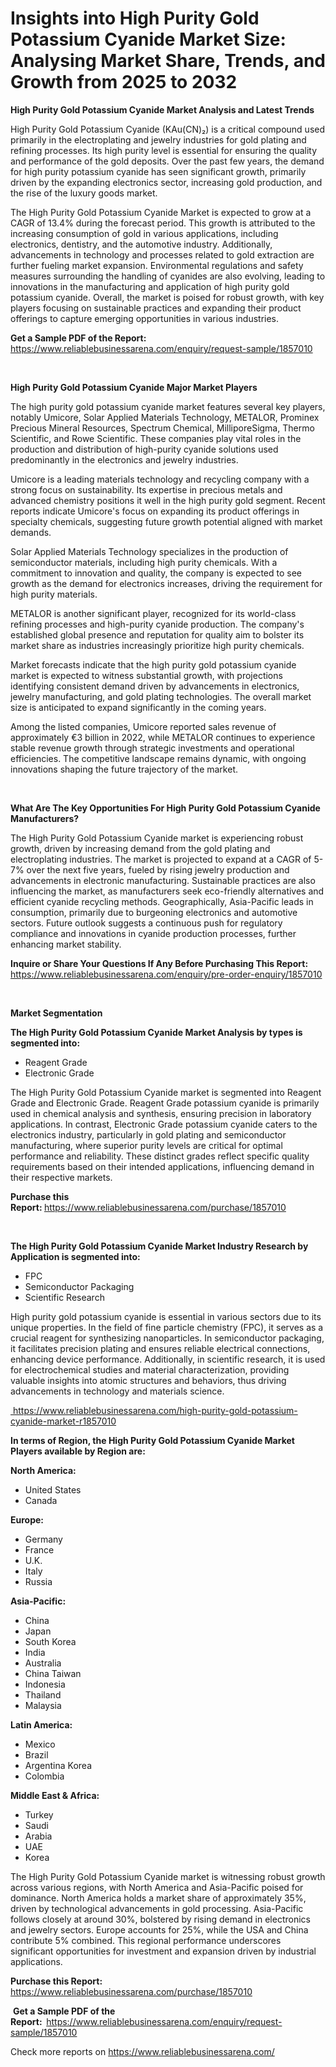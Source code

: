 <p><h1>Insights into High Purity Gold Potassium Cyanide Market Size: Analysing Market Share, Trends, and Growth from 2025 to 2032</h1></p><p><strong>High Purity Gold Potassium Cyanide Market Analysis and Latest Trends</strong></p>
<p><p>High Purity Gold Potassium Cyanide (KAu(CN)₂) is a critical compound used primarily in the electroplating and jewelry industries for gold plating and refining processes. Its high purity level is essential for ensuring the quality and performance of the gold deposits. Over the past few years, the demand for high purity potassium cyanide has seen significant growth, primarily driven by the expanding electronics sector, increasing gold production, and the rise of the luxury goods market.</p><p>The High Purity Gold Potassium Cyanide Market is expected to grow at a CAGR of 13.4% during the forecast period. This growth is attributed to the increasing consumption of gold in various applications, including electronics, dentistry, and the automotive industry. Additionally, advancements in technology and processes related to gold extraction are further fueling market expansion. Environmental regulations and safety measures surrounding the handling of cyanides are also evolving, leading to innovations in the manufacturing and application of high purity gold potassium cyanide. Overall, the market is poised for robust growth, with key players focusing on sustainable practices and expanding their product offerings to capture emerging opportunities in various industries.</p></p>
<p><strong>Get a Sample PDF of the Report:&nbsp;</strong> <a href="https://www.reliablebusinessarena.com/enquiry/request-sample/1857010?utm_campaign=2488&utm_medium=2&utm_source=Github&utm_content=ia&utm_term=27032025&utm_id=high-purity-gold-potassium-cyanide">https://www.reliablebusinessarena.com/enquiry/request-sample/1857010</a></p>
<p>&nbsp;</p>
<p><strong>High Purity Gold Potassium Cyanide Major Market Players</strong></p>
<p><p>The high purity gold potassium cyanide market features several key players, notably Umicore, Solar Applied Materials Technology, METALOR, Prominex Precious Mineral Resources, Spectrum Chemical, MilliporeSigma, Thermo Scientific, and Rowe Scientific. These companies play vital roles in the production and distribution of high-purity cyanide solutions used predominantly in the electronics and jewelry industries.</p><p>Umicore is a leading materials technology and recycling company with a strong focus on sustainability. Its expertise in precious metals and advanced chemistry positions it well in the high purity gold segment. Recent reports indicate Umicore's focus on expanding its product offerings in specialty chemicals, suggesting future growth potential aligned with market demands.</p><p>Solar Applied Materials Technology specializes in the production of semiconductor materials, including high purity chemicals. With a commitment to innovation and quality, the company is expected to see growth as the demand for electronics increases, driving the requirement for high purity materials.</p><p>METALOR is another significant player, recognized for its world-class refining processes and high-purity cyanide production. The company's established global presence and reputation for quality aim to bolster its market share as industries increasingly prioritize high purity chemicals.</p><p>Market forecasts indicate that the high purity gold potassium cyanide market is expected to witness substantial growth, with projections identifying consistent demand driven by advancements in electronics, jewelry manufacturing, and gold plating technologies. The overall market size is anticipated to expand significantly in the coming years.</p><p>Among the listed companies, Umicore reported sales revenue of approximately €3 billion in 2022, while METALOR continues to experience stable revenue growth through strategic investments and operational efficiencies. The competitive landscape remains dynamic, with ongoing innovations shaping the future trajectory of the market.</p></p>
<p>&nbsp;</p>
<p><strong>What Are The Key Opportunities For High Purity Gold Potassium Cyanide Manufacturers?</strong></p>
<p><p>The High Purity Gold Potassium Cyanide market is experiencing robust growth, driven by increasing demand from the gold plating and electroplating industries. The market is projected to expand at a CAGR of 5-7% over the next five years, fueled by rising jewelry production and advancements in electronic manufacturing. Sustainable practices are also influencing the market, as manufacturers seek eco-friendly alternatives and efficient cyanide recycling methods. Geographically, Asia-Pacific leads in consumption, primarily due to burgeoning electronics and automotive sectors. Future outlook suggests a continuous push for regulatory compliance and innovations in cyanide production processes, further enhancing market stability.</p></p>
<p><strong>Inquire or Share Your Questions If Any Before Purchasing This Report:</strong> <a href="https://www.reliablebusinessarena.com/enquiry/pre-order-enquiry/1857010?utm_campaign=2488&utm_medium=2&utm_source=Github&utm_content=ia&utm_term=27032025&utm_id=high-purity-gold-potassium-cyanide">https://www.reliablebusinessarena.com/enquiry/pre-order-enquiry/1857010</a></p>
<p>&nbsp;</p>
<p><strong>Market Segmentation</strong></p>
<p><strong>The High Purity Gold Potassium Cyanide Market Analysis by types is segmented into:</strong></p>
<p><ul><li>Reagent Grade</li><li>Electronic Grade</li></ul></p>
<p><p>The High Purity Gold Potassium Cyanide market is segmented into Reagent Grade and Electronic Grade. Reagent Grade potassium cyanide is primarily used in chemical analysis and synthesis, ensuring precision in laboratory applications. In contrast, Electronic Grade potassium cyanide caters to the electronics industry, particularly in gold plating and semiconductor manufacturing, where superior purity levels are critical for optimal performance and reliability. These distinct grades reflect specific quality requirements based on their intended applications, influencing demand in their respective markets.</p></p>
<p><strong>Purchase this Report:&nbsp;</strong><a href="https://www.reliablebusinessarena.com/purchase/1857010?utm_campaign=2488&utm_medium=2&utm_source=Github&utm_content=ia&utm_term=27032025&utm_id=high-purity-gold-potassium-cyanide">https://www.reliablebusinessarena.com/purchase/1857010</a></p>
<p>&nbsp;</p>
<p><strong>The High Purity Gold Potassium Cyanide Market Industry Research by Application is segmented into:</strong></p>
<p><ul><li>FPC</li><li>Semiconductor Packaging</li><li>Scientific Research</li></ul></p>
<p><p>High purity gold potassium cyanide is essential in various sectors due to its unique properties. In the field of fine particle chemistry (FPC), it serves as a crucial reagent for synthesizing nanoparticles. In semiconductor packaging, it facilitates precision plating and ensures reliable electrical connections, enhancing device performance. Additionally, in scientific research, it is used for electrochemical studies and material characterization, providing valuable insights into atomic structures and behaviors, thus driving advancements in technology and materials science.</p></p>
<p><a href="https://www.reliablebusinessarena.com/high-purity-gold-potassium-cyanide-market-r1857010?utm_campaign=2488&utm_medium=2&utm_source=Github&utm_content=ia&utm_term=27032025&utm_id=high-purity-gold-potassium-cyanide">&nbsp;https://www.reliablebusinessarena.com/high-purity-gold-potassium-cyanide-market-r1857010</a></p>
<p><strong>In terms of Region, the High Purity Gold Potassium Cyanide Market Players available by Region are:</strong></p>
<p>
    <p> <strong> North America: </strong>
        <ul>
            <li>United States</li>
            <li>Canada</li>
        </ul>
        </p> 
    <p> <strong> Europe: </strong>
        <ul>
            <li>Germany</li>
            <li>France</li>
            <li>U.K.</li>
            <li>Italy</li>
            <li>Russia</li>
        </ul>
        </p> 
    <p> <strong> Asia-Pacific: </strong>
        <ul>
            <li>China</li>
            <li>Japan</li>
            <li>South Korea</li>
            <li>India</li>
            <li>Australia</li>
            <li>China Taiwan</li>
            <li>Indonesia</li>
            <li>Thailand</li>
            <li>Malaysia</li>
        </ul>
        </p> 
    <p> <strong> Latin America: </strong>
        <ul>
            <li>Mexico</li>
            <li>Brazil</li>
            <li>Argentina Korea</li>
            <li>Colombia</li>
        </ul>
        </p> 
    <p> <strong> Middle East & Africa: </strong>
        <ul>
            <li>Turkey</li>
            <li>Saudi</li>
            <li>Arabia</li>
            <li>UAE</li>
            <li>Korea</li>
        </ul>
    </p>
    </p>
<p><p>The High Purity Gold Potassium Cyanide market is witnessing robust growth across various regions, with North America and Asia-Pacific poised for dominance. North America holds a market share of approximately 35%, driven by technological advancements in gold processing. Asia-Pacific follows closely at around 30%, bolstered by rising demand in electronics and jewelry sectors. Europe accounts for 25%, while the USA and China contribute 5% combined. This regional performance underscores significant opportunities for investment and expansion driven by industrial applications.</p></p>
<p><strong>Purchase this Report: </strong><a href="https://www.reliablebusinessarena.com/purchase/1857010?utm_campaign=2488&utm_medium=2&utm_source=Github&utm_content=ia&utm_term=27032025&utm_id=high-purity-gold-potassium-cyanide">https://www.reliablebusinessarena.com/purchase/1857010</a></p>
<p>&nbsp;<strong>Get a Sample PDF of the Report:&nbsp;&nbsp;</strong><a href="https://www.reliablebusinessarena.com/enquiry/request-sample/1857010?utm_campaign=2488&utm_medium=2&utm_source=Github&utm_content=ia&utm_term=27032025&utm_id=high-purity-gold-potassium-cyanide">https://www.reliablebusinessarena.com/enquiry/request-sample/1857010</a></p>
<p><strong></strong></p>
<p>Check more reports on <a href="https://www.reliablebusinessarena.com/?utm_campaign=2488&utm_medium=2&utm_source=Github&utm_content=ia&utm_term=27032025&utm_id=high-purity-gold-potassium-cyanide">https://www.reliablebusinessarena.com/</a></p>